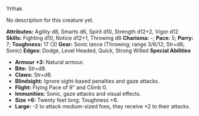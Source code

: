 Yrthak

No description for this creature yet.

**Attributes:** Agility d8, Smarts d6, Spirit d10, Strength d12+2, Vigor
d12
**Skills:** Fighting d10, Notice d12+1, Throwing d8
**Charisma:** -; **Pace:** 5; **Parry:** 7; **Toughness:** 17 (3)
**Gear:** Sonic lance (Throwing; range 3/6/12; Str+d6; Sonic)
**Edges:** Dodge, Level Headed, Quick, Strong Willed
**Special Abilities**
- **Armour +3:** Natural armour.
- **Bite:** Str+d8.
- **Claws:** Str+d8.
- **Blindsight:** Ignore sight-based penalties and gaze attacks.
- **Flight:** Flying Pace of 9" and Climb 0.
- **Immunities:** Sonic, gaze attacks and visual effects.
- **Size +6:** Twenty feet long; Toughness +6.
- **Large:** -2 to attack medium-sized foes, they receive +2 to their
attacks.


